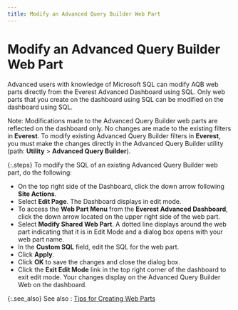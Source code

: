 ```yaml
---
title: Modify an Advanced Query Builder Web Part
---
```


# Modify an Advanced Query Builder Web Part


Advanced users with knowledge of Microsoft SQL can modify  AQB web parts directly from the Everest Advanced Dashboard using SQL.  Only web parts that you create on the dashboard using SQL can be modified  on the dashboard using SQL.


Note: Modifications made to the Advanced Query Builder web  parts are reflected on the dashboard only. No changes are made to the  existing filters in **Everest**. To  modify existing Advanced Query Builder filters in **Everest**,  you must make the changes directly in the Advanced Query Builder utility  (path: **Utility** > **Advanced 
 Query Builder**).


{:.steps}
To modify the SQL of an existing Advanced  Query Builder web part, do the following:

- On the top right  side of the Dashboard, click the down arrow following **Site 
 Actions**.
- Select **Edit 
 Page**. The Dashboard displays in edit mode.
- To access the **Web Part Menu** from the **Everest 
 Advanced Dashboard**, click the down arrow located on the upper right  side of the web part.
- Select **Modify 
 Shared Web Part**. A dotted line displays around the web part indicating  that it is in Edit Mode and a dialog box opens with your web part name.
- In the **Custom 
 SQL** field, edit the SQL for the web part.
- Click **Apply**.
- Click **OK**  to save the changes and close the dialog box.
- Click the **Exit Edit Mode** link in the top right  corner of the dashboard to exit edit mode. Your changes display on the  Advanced Query Builder Web on the dashboard.



{:.see_also}
See also
: [Tips  for Creating Web Parts]({{site.db_baseurl}}/working-with-the-everest-web-part-wizard/tips_for_creating_web_parts_ead.html)
